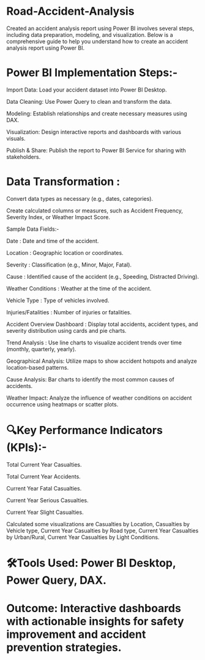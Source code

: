 # Road-Accident-Analysis

Created an accident analysis report using Power BI involves several steps, including data preparation, modeling, and visualization. Below is a comprehensive guide to help you understand how to create an accident analysis report using Power BI.

# Power BI Implementation Steps:-
Import Data: Load your accident dataset into Power BI Desktop.

Data Cleaning: Use Power Query to clean and transform the data.

Modeling: Establish relationships and create necessary measures using DAX.

Visualization: Design interactive reports and dashboards with various visuals.

Publish & Share: Publish the report to Power BI Service for sharing with stakeholders.

# Data Transformation :
Convert data types as necessary (e.g., dates, categories).

Create calculated columns or measures, such as Accident Frequency, Severity Index, or Weather Impact Score.

Sample Data Fields:-

Date : Date and time of the accident.

Location : Geographic location or coordinates.

Severity : Classification (e.g., Minor, Major, Fatal).

Cause : Identified cause of the accident (e.g., Speeding, Distracted Driving).

Weather Conditions : Weather at the time of the accident.

Vehicle Type : Type of vehicles involved.

Injuries/Fatalities : Number of injuries or fatalities.

Accident Overview Dashboard : Display total accidents, accident types, and severity distribution using cards and pie charts.

Trend Analysis : Use line charts to visualize accident trends over time (monthly, quarterly, yearly).

Geographical Analysis: Utilize maps to show accident hotspots and analyze location-based patterns.

Cause Analysis: Bar charts to identify the most common causes of accidents.

Weather Impact: Analyze the influence of weather conditions on accident occurrence using heatmaps or scatter plots.

# 🔍Key Performance Indicators (KPIs):-
Total Current Year Casualties.

Total Current Year Accidents.

Current Year Fatal Casualties.

Current Year Serious Casualties.

Current Year Slight Casualties.

Calculated some visualizations are  Casualties by Location, Casualties by Vehicle type, Current Year Casualties by Road type, Current Year Casualties by Urban/Rural, Current Year Casualties by Light Conditions.

# 🛠️Tools Used: Power BI Desktop, Power Query, DAX.

# Outcome: Interactive dashboards with actionable insights for safety improvement and accident prevention strategies.
